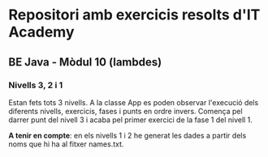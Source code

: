 # Repositori amb exercicis resolts d'IT Academy
## BE Java - Mòdul 10 (lambdes)
### Nivells 3, 2 i 1

Estan fets tots 3 nivells. A la classe App es poden observar l'execució dels diferents nivells, exercicis, fases i punts en ordre invers. Comença pel darrer punt del nivell 3 i acaba pel primer exercici de la fase 1 del nivell 1.

**A tenir en compte**: en els nivells 1 i 2 he generat les dades a partir dels noms que hi ha al fitxer names.txt.
